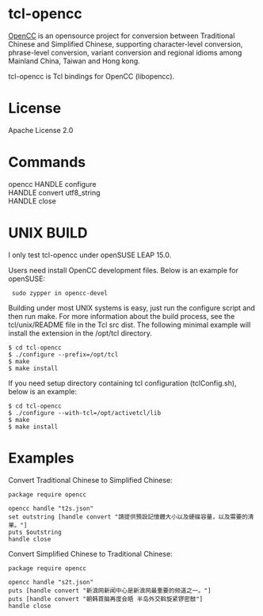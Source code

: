 tcl-opencc
=====

[OpenCC](https://github.com/BYVoid/OpenCC)  is an opensource project for 
conversion between Traditional Chinese and Simplified Chinese, supporting 
character-level conversion, phrase-level conversion, variant conversion 
and regional idioms among Mainland China, Taiwan and Hong kong.

tcl-opencc is Tcl bindings for OpenCC (libopencc).


License
=====

Apache License 2.0


Commands
=====

opencc HANDLE configure  
HANDLE convert utf8_string  
HANDLE close


UNIX BUILD
=====

I only test tcl-opencc under openSUSE LEAP 15.0.

Users need install OpenCC development files. Below is an example for openSUSE:

     sudo zypper in opencc-devel

Building under most UNIX systems is easy, just run the configure script and 
then run make. For more information about the build process, see the 
tcl/unix/README file in the Tcl src dist. The following minimal example will 
install the extension in the /opt/tcl directory.

    $ cd tcl-opencc
    $ ./configure --prefix=/opt/tcl
    $ make
    $ make install

If you need setup directory containing tcl configuration (tclConfig.sh), 
below is an example:

    $ cd tcl-opencc
    $ ./configure --with-tcl=/opt/activetcl/lib
    $ make
    $ make install


Examples
=====

Convert Traditional Chinese to Simplified Chinese:

    package require opencc
     
    opencc handle "t2s.json"
    set outstring [handle convert "請提供預設記憶體大小以及硬碟容量，以及需要的清單。"]
    puts $outstring
    handle close

Convert Simplified Chinese to Traditional Chinese:

    package require opencc
     
    opencc handle "s2t.json"
    puts [handle convert "新浪网新闻中心是新浪网最重要的频道之一。"]
    puts [handle convert "朝韩首脑再度会晤 半岛外交斡旋紧锣密鼓"]
    handle close


